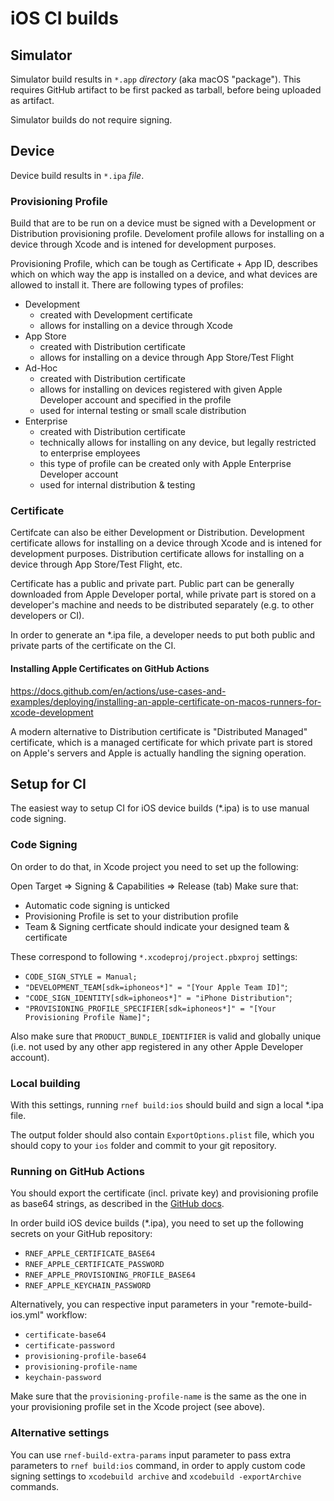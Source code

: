 # iOS CI builds

## Simulator

Simulator build results in `*.app` *directory* (aka macOS "package"). This requires GitHub artifact to be first packed as tarball, before being uploaded as artifact. 

Simulator builds do not require signing.

## Device

Device build results in `*.ipa` *file*.

### Provisioning Profile

Build that are to be run on a device must be signed with a Development or Distribution provisioning profile. Develoment profile allows for installing on a device through Xcode and is intened for development purposes.

Provisioning Profile, which can be tough as Certificate + App ID, describes which on which way the app is installed on a device, and what devices are allowed to install it. There are following types of profiles:

- Development
  - created with Development certificate
  - allows for installing on a device through Xcode
- App Store
  - created with Distribution certificate
  - allows for installing on a device through App Store/Test Flight
- Ad-Hoc
  - created with Distribution certificate
  - allows for installing on devices registered with given Apple Developer account and specified in the profile
  - used for internal testing or small scale distribution
- Enterprise
  - created with Distribution certificate
  - technically allows for installing on any device, but legally restricted to enterprise employees
  - this type of profile can be created only with Apple Enterprise Developer account
  - used for internal distribution & testing

### Certificate

Certifcate can also be either Development or Distribution. Development certificate allows for installing on a device through Xcode and is intened for development purposes. Distribution certificate allows for installing on a device through App Store/Test Flight, etc.

Certificate has a public and private part. Public part can be generally downloaded from Apple Developer portal, while private part is stored on a developer's machine and needs to be distributed separately (e.g. to other developers or CI).

In order to generate an *.ipa file, a developer needs to put both public and private parts of the certificate on the CI.

#### Installing Apple Certificates on GitHub Actions

https://docs.github.com/en/actions/use-cases-and-examples/deploying/installing-an-apple-certificate-on-macos-runners-for-xcode-development

A modern alternative to Distribution certificate is "Distributed Managed" certificate, which is a managed certificate for which private part is stored on Apple's servers and Apple is actually handling the signing operation.


## Setup for CI

The easiest way to setup CI for iOS device builds (*.ipa) is to use manual code signing.

### Code Signing

On order to do that, in Xcode project you need to set up the following:

Open Target => Signing & Capabilities => Release (tab)
Make sure that:
  - Automatic code signing is unticked
  - Provisioning Profile is set to your distribution profile
  - Team & Signing certficate should indicate your designed team & certificate

These correspond to following `*.xcodeproj/project.pbxproj` settings:
- `CODE_SIGN_STYLE = Manual;`
- `"DEVELOPMENT_TEAM[sdk=iphoneos*]" = "[Your Apple Team ID]"`;
- `"CODE_SIGN_IDENTITY[sdk=iphoneos*]" = "iPhone Distribution"`;
- `"PROVISIONING_PROFILE_SPECIFIER[sdk=iphoneos*]" = "[Your Provisioning Profile Name]";`

Also make sure that `PRODUCT_BUNDLE_IDENTIFIER` is valid and globally unique (i.e. not used by any other app registered in any other Apple Developer account).

### Local building

With this settings, running `rnef build:ios` should build and sign a local *.ipa file.

The output folder should also contain `ExportOptions.plist` file, which you should copy to your `ios` folder and commit to your git repository.

### Running on GitHub Actions

You should export the certificate (incl. private key) and provisioning profile as base64 strings, as described in the [GitHub docs](https://docs.github.com/en/actions/use-cases-and-examples/deploying/installing-an-apple-certificate-on-macos-runners-for-xcode-development).

In order build iOS device builds (*.ipa), you need to set up the following secrets on your GitHub repository:

- `RNEF_APPLE_CERTIFICATE_BASE64`
- `RNEF_APPLE_CERTIFICATE_PASSWORD`
- `RNEF_APPLE_PROVISIONING_PROFILE_BASE64`
- `RNEF_APPLE_KEYCHAIN_PASSWORD`

Alternatively, you can respective input parameters in your "remote-build-ios.yml" workflow:

- `certificate-base64`
- `certificate-password`
- `provisioning-profile-base64`
- `provisioning-profile-name`
- `keychain-password`

Make sure that the `provisioning-profile-name` is the same as the one in your provisioning profile set in the Xcode project (see above).

### Alternative settings

You can use `rnef-build-extra-params` input parameter to pass extra parameters to `rnef build:ios` command, in order to apply custom code signing settings to `xcodebuild archive` and `xcodebuild -exportArchive` commands.